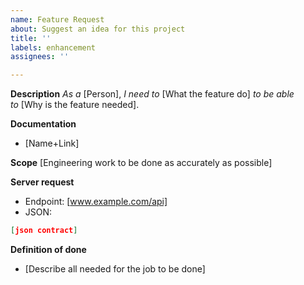 ```yaml
---
name: Feature Request
about: Suggest an idea for this project
title: ''
labels: enhancement
assignees: ''

---
```


**Description**
*As a* [Person], *I need to* [What the feature do] *to be able to* [Why is the feature needed].

**Documentation**
 - [Name+Link]

**Scope**
[Engineering work to be done as accurately as possible]

**Server request**
 - Endpoint: [www.example.com/api]
 - JSON: 
```json
[json contract]
```

**Definition of done**
 - [Describe all needed for the job to be done]
